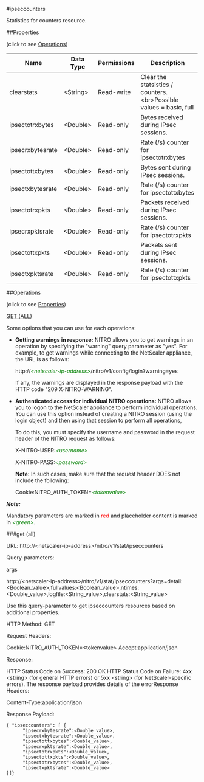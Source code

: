 #ipseccounters

Statistics for counters resource.


##Properties 
<span>(click to see [Operations](#operations))</span>


<table><thead><tr><th>Name</th><th> Data Type</th><th> Permissions</th><th>Description</th></tr></thead><tbody><tr><td>clearstats</td><td>&lt;String></td><td>Read-write</td><td>Clear the statsistics / counters.&lt;br>Possible values = basic, full</td><tr><tr><td>ipsectotrxbytes</td><td>&lt;Double></td><td>Read-only</td><td>Bytes received during IPsec sessions.</td><tr><tr><td>ipsecrxbytesrate</td><td>&lt;Double></td><td>Read-only</td><td>Rate (/s) counter for ipsectotrxbytes</td><tr><tr><td>ipsectottxbytes</td><td>&lt;Double></td><td>Read-only</td><td>Bytes sent during IPsec sessions.</td><tr><tr><td>ipsectxbytesrate</td><td>&lt;Double></td><td>Read-only</td><td>Rate (/s) counter for ipsectottxbytes</td><tr><tr><td>ipsectotrxpkts</td><td>&lt;Double></td><td>Read-only</td><td>Packets received during IPsec sessions.</td><tr><tr><td>ipsecrxpktsrate</td><td>&lt;Double></td><td>Read-only</td><td>Rate (/s) counter for ipsectotrxpkts</td><tr><tr><td>ipsectottxpkts</td><td>&lt;Double></td><td>Read-only</td><td>Packets sent during IPsec sessions.</td><tr><tr><td>ipsectxpktsrate</td><td>&lt;Double></td><td>Read-only</td><td>Rate (/s) counter for ipsectottxpkts</td><tr></tbody></table>
##Operations 
<span>(click to see [Properties](#properties))</span>


[GET (ALL)](#get-(all))


Some options that you can use for each operations:
<ul><li><p><b>Getting warnings in response:</b> NITRO allows you to get warnings in an operation by specifying the "warning" query parameter as "yes". For example, to get warnings while connecting to the NetScaler appliance, the URL is as follows:</p><p>http://<span style="color:green;font-style:italic;">&lt;netscaler-ip-address&gt;</span>/nitro/v1/config/login?warning=yes</p><p>If any, the warnings are displayed in the response payload with the HTTP code "209 X-NITRO-WARNING".</p></li><li><p><b>Authenticated access for individual NITRO operations:</b> NITRO allows you to logon to the NetScaler appliance to perform individual operations. You can use this option instead of creating a NITRO session (using the login object) and then using that session to perform all operations,</p><p>To do this, you must specify the username and password in the request header of the NITRO request as follows:</p><p>X-NITRO-USER:<span style="color:green;font-style:italic;">&lt;username&gt;</span></p><p>X-NITRO-PASS:<span style="color:green;font-style:italic;">&lt;password&gt;</span></p><p><b>Note:</b> In such cases, make sure that the request header DOES not include the following:</p><p>Cookie:NITRO_AUTH_TOKEN=<span style="color:green;font-style:italic;">&lt;tokenvalue&gt;</span></p></li></ul>



***Note:*** 
Mandatory parameters are marked in <span style="color:#FF0000;">red</span> and placeholder content is marked in <span style="color:green;font-style:italic">&lt;green&gt;</span>.

###get (all)



URL: http://&lt;netscaler-ip-address&gt;/nitro/v1/stat/ipseccounters
Query-parameters:
args
http://&lt;netscaler-ip-address&gt;/nitro/v1/stat/ipseccounters?args=detail:&lt;Boolean_value&gt;,fullvalues:&lt;Boolean_value&gt;,ntimes:&lt;Double_value&gt;,logfile:&lt;String_value&gt;,clearstats:&lt;String_value&gt;
Use this query-parameter to get ipseccounters resources based on additional properties.



HTTP Method: GET
Request Headers:

Cookie:NITRO_AUTH_TOKEN=&lt;tokenvalue&gt;Accept:application/json

Response:
HTTP Status Code on Success: 200 OKHTTP Status Code on Failure: 4xx &lt;string&gt; (for general HTTP errors) or 5xx &lt;string&gt; (for NetScaler-specific errors). The response payload provides details of the errorResponse Headers:

Content-Type:application/json

Response Payload: ```{ "ipseccounters": [ {      "ipsecrxbytesrate":<Double_value>,      "ipsectxbytesrate":<Double_value>,      "ipsectottxbytes":<Double_value>,      "ipsecrxpktsrate":<Double_value>,      "ipsectotrxpkts":<Double_value>,      "ipsectottxpkts":<Double_value>,      "ipsectotrxbytes":<Double_value>,      "ipsectxpktsrate":<Double_value>}]}```



